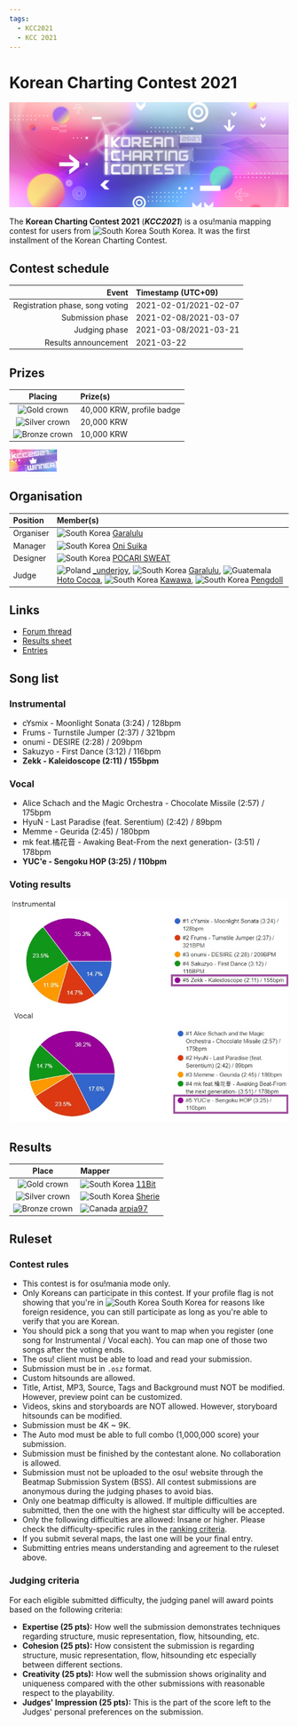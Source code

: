 ```yaml
---
tags:
  - KCC2021
  - KCC 2021
---
```


# Korean Charting Contest 2021

![KCC2021 banner](img/banner.png)

The **Korean Charting Contest 2021** (***KCC2021***) is a osu!mania mapping contest for users from ![][flag_KR] South Korea. It was the first installment of the Korean Charting Contest.

## Contest schedule

| Event | Timestamp (UTC+09) |
| --: | :-- |
| Registration phase, song voting | 2021-02-01/2021-02-07 |
| Submission phase | 2021-02-08/2021-03-07 |
| Judging phase | 2021-03-08/2021-03-21 |
| Results announcement | 2021-03-22 |

## Prizes

| Placing | Prize(s) |
| :-: | :-- |
| ![Gold crown](/wiki/shared/crown-gold.png "1st place") | 40,000 KRW, profile badge |
| ![Silver crown](/wiki/shared/crown-silver.png "2nd place") | 20,000 KRW |
| ![Bronze crown](/wiki/shared/crown-bronze.png "3rd place") | 10,000 KRW |

![KCC2021 badge](img/badge.png)

## Organisation

| Position | Member(s) |
| :-- | :-- |
| Organiser | ![][flag_KR] [Garalulu](https://osu.ppy.sh/users/757783) |
| Manager | ![][flag_KR] [Oni Suika](https://osu.ppy.sh/users/4848023) |
| Designer | ![][flag_KR] [POCARI SWEAT](https://osu.ppy.sh/users/5082685) |
| Judge | ![][flag_PL] [_underjoy](https://osu.ppy.sh/users/6392061), ![][flag_KR] [Garalulu](https://osu.ppy.sh/users/757783), ![][flag_GT] [Hoto Cocoa](https://osu.ppy.sh/users/6974536), ![][flag_KR] [Kawawa](https://osu.ppy.sh/users/4647754), ![][flag_KR] [Pengdoll](https://osu.ppy.sh/users/6392061) |

## Links

- [Forum thread](https://osu.ppy.sh/community/forums/topics/1230057)
- [Results sheet](https://docs.google.com/spreadsheets/d/1O0Ygpning0te62S850M42oPo0lCYd1Ct8VeYnAWRcYE/edit?usp=sharing)
- [Entries](https://lulu.s-ul.eu/D2M3x9LH)

## Song list

### Instrumental

- cYsmix - Moonlight Sonata (3:24) / 128bpm
- Frums - Turnstile Jumper (2:37) / 321bpm
- onumi - DESIRE (2:28) / 209bpm
- Sakuzyo - First Dance (3:12) / 116bpm
- **Zekk - Kaleidoscope (2:11) / 155bpm**

### Vocal

- Alice Schach and the Magic Orchestra - Chocolate Missile (2:57) / 175bpm
- HyuN - Last Paradise (feat. Serentium) (2:42) / 89bpm
- Memme - Geurida (2:45) / 180bpm
- mk feat.橘花音 - Awaking Beat-From the next generation- (3:51) / 178bpm
- **YUC'e - Sengoku HOP (3:25) / 110bpm**

### Voting results

![KCC2021 voting results](img/voteresult.jpg)

## Results

| Place | Mapper |
| :-: | :-- |
| ![Gold crown](/wiki/shared/crown-gold.png "1st place") | ![][flag_KR] [11Bit](https://osu.ppy.sh/users/14804526) |
| ![Silver crown](/wiki/shared/crown-silver.png "2nd place") | ![][flag_KR] [Sherie](https://osu.ppy.sh/users/9113475) |
| ![Bronze crown](/wiki/shared/crown-bronze.png "3rd place") | ![][flag_CA] [arpia97](https://osu.ppy.sh/users/6363008) |

## Ruleset

### Contest rules

- This contest is for osu!mania mode only.
- Only Koreans can participate in this contest. If your profile flag is not showing that you're in ![][flag_KR] South Korea for reasons like foreign residence, you can still participate as long as you're able to verify that you are Korean.
- You should pick a song that you want to map when you register (one song for Instrumental / Vocal each). You can map one of those two songs after the voting ends.
- The osu! client must be able to load and read your submission.
- Submission must be in `.osz` format.
- Custom hitsounds are allowed.
- Title, Artist, MP3, Source, Tags and Background must NOT be modified. However, preview point can be customized.
- Videos, skins and storyboards are NOT allowed. However, storyboard hitsounds can be modified.
- Submission must be 4K ~ 9K.
- The Auto mod must be able to full combo (1,000,000 score) your submission.
- Submission must be finished by the contestant alone. No collaboration is allowed.
- Submission must not be uploaded to the osu! website through the Beatmap Submission System (BSS). All contest submissions are anonymous during the judging phases to avoid bias.
- Only one beatmap difficulty is allowed. If multiple difficulties are submitted, then the one with the highest star difficulty will be accepted.
- Only the following difficulties are allowed: Insane or higher. Please check the difficulty-specific rules in the [ranking criteria](/wiki/Ranking_Criteria).
- If you submit several maps, the last one will be your final entry.
- Submitting entries means understanding and agreement to the ruleset above.

### Judging criteria

For each eligible submitted difficulty, the judging panel will award points based on the following criteria:

- **Expertise (25 pts):** How well the submission demonstrates techniques regarding structure, music representation, flow, hitsounding, etc.
- **Cohesion (25 pts):** How consistent the submission is regarding structure, music representation, flow, hitsounding etc especially between different sections.
- **Creativity (25 pts):** How well the submission shows originality and uniqueness compared with the other submissions with reasonable respect to the playability.
- **Judges' Impression (25 pts):** This is the part of the score left to the Judges' personal preferences on the submission.

[flag_CA]: /wiki/shared/flag/CA.gif "Canada"
[flag_GT]: /wiki/shared/flag/GT.gif "Guatemala"
[flag_KR]: /wiki/shared/flag/KR.gif "South Korea"
[flag_PL]: /wiki/shared/flag/PL.gif "Poland"

